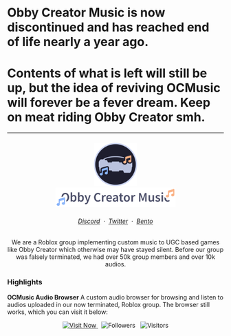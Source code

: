# Obby Creator Music is now discontinued and has reached end of life nearly a year ago.
# Contents of what is left will still be up, but the idea of reviving OCMusic will forever be a fever dream. Keep on meat riding Obby Creator smh.

---

<div align="center">
    <h3>
    <img src="https://raw.githubusercontent.com/OCMusic/.github/main/assets/icon.svg" width="100px" alt="Logo"/><br/>
    <picture>
        <source media="(prefers-color-scheme: dark)" srcset="https://raw.githubusercontent.com/OCMusic/.github/main/assets/title-dark.svg">
        <img alt="Obby Creator Music Title" src="https://raw.githubusercontent.com/OCMusic/.github/main/assets/title-light.svg" height=45>
    </picture>
    <h6 align="center">
      <a href="https://discord.gg/K4gFUPTA7B">Discord</a>
      &nbsp;·&nbsp;
      <a href="https://twitter.com/ocmusic_real">Twitter</a>
      &nbsp;·&nbsp;
      <a href="https://bento.me/ocm">Bento</a>
    </h6>
    </h3>
    <p>We are a Roblox group implementing custom music to UGC based games like Obby Creator which otherwise may have stayed silent. Before our group was falsely terminated, we had over 50k group members and over 10k audios. </p>
</div>

### Highlights

**OCMusic Audio Browser**
A custom audio browser for browsing and listen to audios uploaded in our now terminated, Roblox group. The browser still works, which you can visit it below:

<div align="center">
    <a href="https://www.roblox.com/games/9937132110/OCM-Song-Browser">
        <img src="https://img.shields.io/badge/visit%20browser-313244?style=for-the-badge" alt="Visit Now"/>
    <a/>
    &nbsp;
    <img alt="Followers" src="https://img.shields.io/github/followers/OCMusic?style=for-the-badge&labelColor=313244&color=89b4fa"/>
    &nbsp;
    <img alt="Visitors" src="https://komarev.com/ghpvc/?username=OCMusic&style=for-the-badge&labelColor=313244&color=a6e3a1">
</div>
